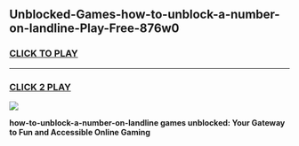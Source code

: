 
## Unblocked-Games-how-to-unblock-a-number-on-landline-Play-Free-876w0
<h3>
<a href="https://premium76.site?title=how-to-unblock-a-number-on-landline&ref=12A">CLICK TO PLAY</a></h3>
<hr>

<h3>
<a href="https://premium76.site?title=how-to-unblock-a-number-on-landline&ref=12A">CLICK 2 PLAY</a>
  
</h3>

<a href="https://premium76.site?title=how-to-unblock-a-number-on-landline&ref=12A"><img src="https://clearcache.store/games.png"></a>


**how-to-unblock-a-number-on-landline games unblocked: Your Gateway to Fun and Accessible Online Gaming**
